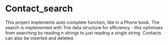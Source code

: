 # Contact_search
This project implements auto-complete function, like in a Phone book. The search is implemented with Trie data structure for efficiency - this optimises from searching by reading n strings to just reading a single string. Contacts can also be inserted and deleted. 
